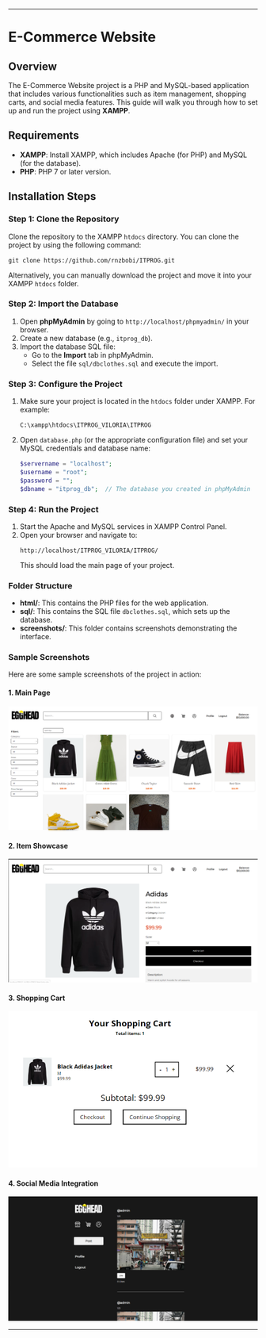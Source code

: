 
---

# E-Commerce Website

## Overview
The E-Commerce Website project is a PHP and MySQL-based application that includes various functionalities such as item management, shopping carts, and social media features. This guide will walk you through how to set up and run the project using **XAMPP**.

## Requirements
- **XAMPP**: Install XAMPP, which includes Apache (for PHP) and MySQL (for the database).
- **PHP**: PHP 7 or later version.

## Installation Steps

### Step 1: Clone the Repository
Clone the repository to the XAMPP `htdocs` directory. You can clone the project by using the following command:
```
git clone https://github.com/rnzbobi/ITPROG.git
```

Alternatively, you can manually download the project and move it into your XAMPP `htdocs` folder.

### Step 2: Import the Database
1. Open **phpMyAdmin** by going to `http://localhost/phpmyadmin/` in your browser.
2. Create a new database (e.g., `itprog_db`).
3. Import the database SQL file:
    - Go to the **Import** tab in phpMyAdmin.
    - Select the file `sql/dbclothes.sql` and execute the import.

### Step 3: Configure the Project
1. Make sure your project is located in the `htdocs` folder under XAMPP. For example:
   ```
   C:\xampp\htdocs\ITPROG_VILORIA\ITPROG
   ```

2. Open `database.php` (or the appropriate configuration file) and set your MySQL credentials and database name:
   ```php
   $servername = "localhost";
   $username = "root";
   $password = "";
   $dbname = "itprog_db";  // The database you created in phpMyAdmin
   ```

### Step 4: Run the Project
1. Start the Apache and MySQL services in XAMPP Control Panel.
2. Open your browser and navigate to:
   ```
   http://localhost/ITPROG_VILORIA/ITPROG/
   ```
   This should load the main page of your project.

### Folder Structure
- **html/**: This contains the PHP files for the web application.
- **sql/**: This contains the SQL file `dbclothes.sql`, which sets up the database.
- **screenshots/**: This folder contains screenshots demonstrating the interface.

### Sample Screenshots
Here are some sample screenshots of the project in action:

#### 1. Main Page
![Main Page](https://raw.githubusercontent.com/rnzbobi/ITPROG/main/screenshots/Main%20Page.png)

#### 2. Item Showcase
![Item Showcase](https://raw.githubusercontent.com/rnzbobi/ITPROG/main/screenshots/Item_showcase.png)

#### 3. Shopping Cart
![Shopping Cart](https://raw.githubusercontent.com/rnzbobi/ITPROG/main/screenshots/shopping_cart.png)

#### 4. Social Media Integration
![Social Media](https://raw.githubusercontent.com/rnzbobi/ITPROG/main/screenshots/social_media.png)

---
